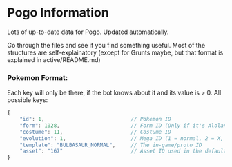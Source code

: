 # Pogo Information

Lots of up-to-date data for Pogo. Updated automatically.

Go through the files and see if you find something useful. Most of the structures are self-explainatory (except for Grunts maybe, but that format is explained in active/README.md)

### Pokemon Format:

Each key will only be there, if the bot knows about it and its value is > 0. All possible keys:

```js
{
    "id": 1,                            // Pokemon ID
    "form": 1028,                       // Form ID (Only if it's Alolan/Costume/whatever, no NORMAL IDs)
    "costume": 11,                      // Costume ID
    "evolution": 1,                     // Mega ID (1 = normal, 2 = X, 3 = Y)
    "template": "BULBASAUR_NORMAL",     // The in-game/proto ID
    "asset": "167"                      // Asset ID used in the default PogoAssets
}
```
